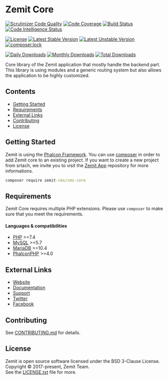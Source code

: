 # Zemit Core

[![Scrutinizer Code Quality](https://scrutinizer-ci.com/g/zemit-cms/core/badges/quality-score.png?b=master)](https://scrutinizer-ci.com/g/zemit-cms/core/?branch=master)
[![Code Coverage](https://scrutinizer-ci.com/g/zemit-cms/core/badges/coverage.png?b=master)](https://scrutinizer-ci.com/g/zemit-cms/core/?branch=master)
[![Build Status](https://scrutinizer-ci.com/g/zemit-cms/core/badges/build.png?b=master)](https://scrutinizer-ci.com/g/zemit-cms/core/build-status/master)
[![Code Intelligence Status](https://scrutinizer-ci.com/g/zemit-cms/core/badges/code-intelligence.svg?b=master)](https://scrutinizer-ci.com/code-intelligence)

[![License](https://poser.pugx.org/zemit-cms/core/license)](https://packagist.org/packages/zemit-cms/core)
[![Latest Stable Version](https://poser.pugx.org/zemit-cms/core/v/stable)](https://packagist.org/packages/zemit-cms/core)
[![Latest Unstable Version](https://poser.pugx.org/zemit-cms/core/v/unstable)](https://packagist.org/packages/zemit-cms/core)
[![composer.lock](https://poser.pugx.org/zemit-cms/core/composerlock)](https://packagist.org/packages/zemit-cms/core)

[![Daily Downloads](https://poser.pugx.org/zemit-cms/core/d/daily)](https://packagist.org/packages/zemit-cms/core)
[![Monthly Downloads](https://poser.pugx.org/zemit-cms/core/d/monthly)](https://packagist.org/packages/zemit-cms/core)
[![Total Downloads](https://poser.pugx.org/zemit-cms/core/downloads)](https://packagist.org/packages/zemit-cms/core)

Core library of the Zemit application that mostly handle the backend part.
This library is using modules and a generic routing system but also allows the application to be highly customized.

## Contents

- [Getting Started](#getting-started)
- [Requirements](#requirements)
- [External Links](#external-links)
- [Contributing](#contributing)
- [License](#license)
  
## Getting Started

Zemit is using the [Phalcon Framework](https://phalconphp.com). You can use [composer](https://getcomposer.org/) in order to add Zemit core to an existing project. If you want to create a new project from srtach, we invite you to visit the [Zemit App](https://github.com/zemit-cms/cms) repository for more informations.

```cmd
composer require zemit-cms/cms-core
```


## Requirements

Zemit Core requires multiple PHP extensions. Please use `composer` to make sure that you meet the requirements.

#### Languages & compatibilities
- [PHP](https://secure.php.net/) >=7.4
- [MySQL](https://www.mysql.com/) >=5.7
- [MariaDB](https://mariadb.com/) >=10.4
- [PhalconPHP](https://phalconphp.com/) >=4.0

## External Links

* [Website](https://www.zemit.com)
* [Documentation](https://docs.zemit.com)
* [Support](https://forum.zemit.com)
* [Twitter](https://twitter.zemit.com)
* [Facebook](https://facebook.zemit.com)

## Contributing

See [CONTRIBUTING.md](https://github.com/zemit-cms/core/blob/master/CONTRIBUTING.md) for details.

## License

Zemit is open source software licensed under the BSD 3-Clause License.
Copyright © 2017-present, Zemit Team.<br>
See the [LICENSE.txt](https://github.com/zemit-cms/zemit/blob/master/LICENSE.txt) file for more.
